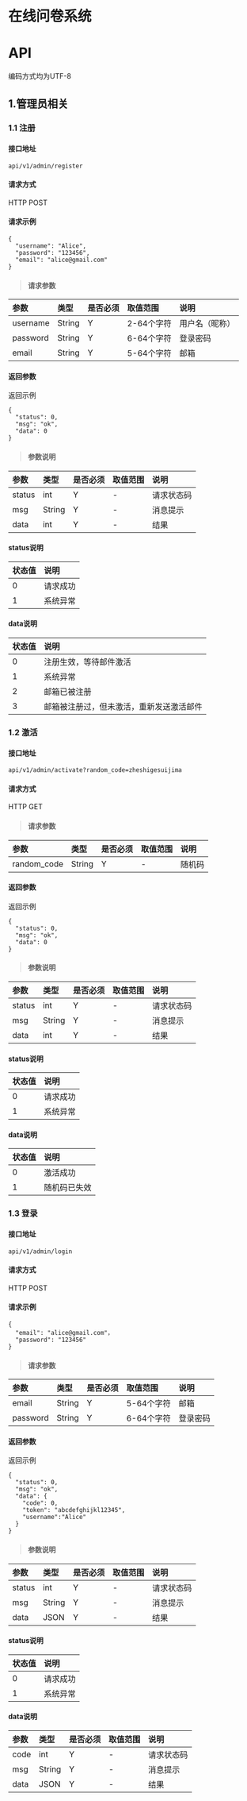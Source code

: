 # 在线问卷系统
# API 

编码方式均为UTF-8


## 1.管理员相关
### 1.1 注册
#### 接口地址
```
api/v1/admin/register
```
#### 请求方式
HTTP	POST
#### 请求示例
```
{
  "username": "Alice",
  "password": "123456",
  "email": "alice@gmail.com"
}
```
> #### 请求参数
参数  |	类型	| 是否必须 |	取值范围	| 说明
:---  |:---|:---|:---|:---
username|String|Y| 2-64个字符 |用户名（昵称）
password|String|Y| 6-64个字符 |登录密码
email   |String|Y| 5-64个字符 |邮箱

#### 返回参数
返回示例
```
{
  "status": 0,
  "msg": "ok",
  "data": 0
}
```
> #### 参数说明
参数  |	类型	| 是否必须 |	取值范围	| 说明
:---  |:---  |:---      |:---        |:---
status|int   |Y         | -          |请求状态码
msg   |String|Y         | -          |消息提示
data  |int   |Y         | -          |结果

#### status说明
状态值 |说明
:---  |:---  
0     |请求成功
1     |系统异常

#### data说明
状态值 |说明
:---  |:---  
0     |注册生效，等待邮件激活
1     |系统异常
2     |邮箱已被注册
3     |邮箱被注册过，但未激活，重新发送激活邮件


### 1.2 激活
#### 接口地址
```
api/v1/admin/activate?random_code=zheshigesuijima
```
#### 请求方式
HTTP	GET
> #### 请求参数
参数  |	类型	| 是否必须 |	取值范围	| 说明
:---  |:---|:---|:---|:---
random_code|String|Y| - |随机码

#### 返回参数
返回示例
```
{
  "status": 0,
  "msg": "ok",
  "data": 0
}
```
> #### 参数说明
参数  |	类型	| 是否必须 |	取值范围	| 说明
:---  |:---  |:---      |:---        |:---
status|int   |Y         | -          |请求状态码
msg   |String|Y         | -          |消息提示
data  |int   |Y         | -          |结果

#### status说明
状态值 |说明
:---  |:---  
0     |请求成功
1     |系统异常

#### data说明
状态值 |说明
:---  |:---  
0     |激活成功
1     |随机码已失效

### 1.3 登录
#### 接口地址
```
api/v1/admin/login
```
#### 请求方式
HTTP	POST
#### 请求示例
```
{  
  "email": "alice@gmail.com"，
  "password": "123456"  
}
```
> #### 请求参数
参数  |	类型	| 是否必须 |	取值范围	| 说明
:---  |:---|:---|:---|:---
email   |String|Y| 5-64个字符 |邮箱
password|String|Y| 6-64个字符 |登录密码

#### 返回参数
返回示例
```
{
  "status": 0,
  "msg": "ok",
  "data": {
    "code": 0,
    "token": "abcdefghijkl12345",
    "username":"Alice"
  }
}
```
> #### 参数说明
参数  |	类型	| 是否必须 |	取值范围	| 说明
:---  |:---  |:---      |:---        |:---
status|int   |Y         | -          |请求状态码
msg   |String|Y         | -          |消息提示
data  |JSON  |Y         | -          |结果

#### status说明
状态值 |说明
:---  |:---  
0     |请求成功
1     |系统异常

#### data说明
参数  |	类型	| 是否必须 |	取值范围	| 说明
:---  |:---  |:---      |:---        |:---
code  |int   |Y         | -          |请求状态码
msg   |String|Y         | -          |消息提示
data  |JSON  |Y         | -          |结果

